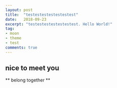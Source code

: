 ```yaml
---
layout: post
title:  "testestestestestestest"
date:   2018-09-23
excerpt: "testestestestestestest. Hello World!"
tag:
- moon
- theme
- test
comments: true
---
```


## nice to meet you
** belong together **
